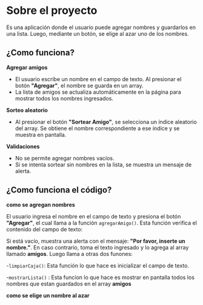 # Sobre el proyecto #
Es una aplicación donde el usuario puede agregar nombres y guardarlos en una lista. Luego, mediante un botón, se elige al azar uno de los nombres.

## ¿Como funciona? ##

**Agregar amigos**  
   - El usuario escribe un nombre en el campo de texto. Al presionar el botón **"Agregar"**, el nombre se guarda en un array.
   - La lista de amigos se actualiza automáticamente en la página para mostrar todos los nombres ingresados.

**Sorteo aleatorio**  
   - Al presionar el botón **"Sortear Amigo"**, se selecciona un índice aleatorio del array. Se obtiene el nombre correspondiente a ese índice y se muestra en pantalla.

**Validaciones**  
   - No se permite agregar nombres vacíos.
   - Si se intenta sortear sin nombres en la lista, se muestra un mensaje de alerta.

## ¿Como funciona el código? ##
**como se agregan nombres** 

El usuario ingresa el nombre en el campo de texto y presiona el botón **"Agregar"**, el cual llama a la función `agregarAmigo()`. Esta función verifica el contenido del campo de texto:

Si está vacío, muestra una alerta con el mensaje: **"Por favor, inserte un nombre."**. En caso contrario, toma el texto ingresado y lo agrega al array llamado **amigos**. Luego llama a otras dos funones: 

-`limpiarCaja()`: Esta función lo que hace es inicializar el campo de texto.

-`mostrarLista()` : Esta funcíon lo que hace es mostrar en pantalla todos los nombres que estan guardados en el array **amigos**

**como se elige un nombre al azar**



